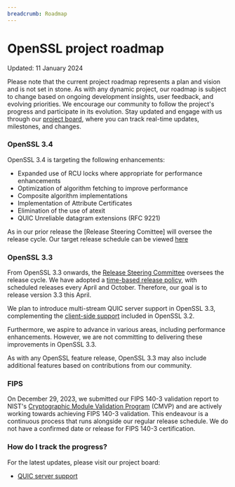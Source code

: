 ```yaml
---
breadcrumb: Roadmap
---
```

# OpenSSL project roadmap

Updated: 11 January 2024

Please note that the current project roadmap represents a plan and vision and is
not set in stone. As with any dynamic project, our roadmap is subject to change
based on ongoing development insights, user feedback, and evolving priorities.
We encourage our community to follow the project's progress and participate in
its evolution. Stay updated and engage with us through our [project board],
where you can track real-time updates, milestones, and changes.

### OpenSSL 3.4
OpenSSL 3.4 is targeting the following enhancements:
* Expanded use of RCU locks where appropriate for performance enhancements
* Optimization of algorithm fetching to improve performance
* Composite algorithm implementations
* Implementation of Attribute Certificates
* Elimination of the use of atexit
* QUIC Unreliable datagram extensions (RFC 9221)

As in our prior release the [Release Steering Comittee] will oversee the release
cycle.  Our target release schedule can be viewed [here](https://github.com/orgs/openssl/projects/11/views/23)


### OpenSSL 3.3

From OpenSSL 3.3 onwards, the [Release Steering Committee] oversees the release
cycle. We have adopted a [time-based release policy], with scheduled releases
every April and October. Therefore, our goal is to release version 3.3 this
April.

We plan to introduce multi-stream QUIC server support in OpenSSL 3.3,
complementing the [client-side support] included in OpenSSL 3.2.

Furthermore, we aspire to advance in various areas, including performance
enhancements. However, we are not committing to delivering these improvements in
OpenSSL 3.3.

As with any OpenSSL feature release, OpenSSL 3.3 may also include additional
features based on contributions from our community.

### FIPS

On December 29, 2023, we submitted our FIPS 140-3 validation report to NIST's
[Cryptographic Module Validation Program] (CMVP) and are actively working
towards achieving FIPS 140-3 validation. This endeavour is a continuous process
that runs alongside our regular release schedule. We do not have a confirmed
date or release for FIPS 140-3 certification.

### How do I track the progress?

For the latest updates, please visit our project board:
- [QUIC server support](https://github.com/orgs/openssl/projects/2/views/31?pane=issue&itemId=31713456)


[project board]:https://github.com/orgs/openssl/projects/2/views/28
[Release Steering Committee]:https://www.openssl.org/policies/general/release-policy.html#fn2
[time-based release policy]:https://www.openssl.org/policies/general/release-policy.html
[client-side support]:https://github.com/openssl/openssl/blob/openssl-3.2/README-QUIC.md
[Cryptographic Module Validation Program]:https://csrc.nist.gov/projects/cryptographic-module-validation-program
